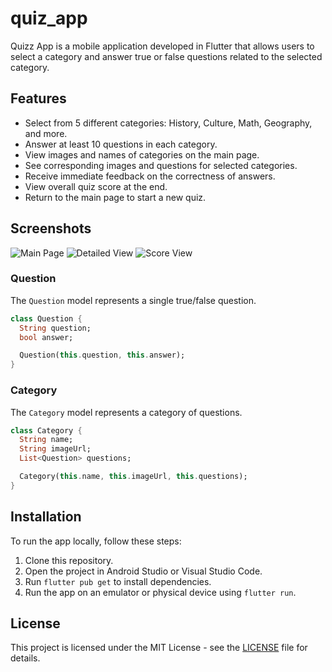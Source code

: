 # quiz_app
Quizz App is a mobile application developed in Flutter that allows users to select a category and answer true or false questions related to the selected category.

## Features

- Select from 5 different categories: History, Culture, Math, Geography, and more.
- Answer at least 10 questions in each category.
- View images and names of categories on the main page.
- See corresponding images and questions for selected categories.
- Receive immediate feedback on the correctness of answers.
- View overall quiz score at the end.
- Return to the main page to start a new quiz.

## Screenshots

![Main Page](screenshots/main_page.png)
![Detailed View](screenshots/detailed_view.png)
![Score View](screenshots/score_view.png)

### Question

The `Question` model represents a single true/false question.

```dart
class Question {
  String question;
  bool answer;

  Question(this.question, this.answer);
}
```

### Category

The `Category` model represents a category of questions.

```dart
class Category {
  String name;
  String imageUrl;
  List<Question> questions;

  Category(this.name, this.imageUrl, this.questions);
}
```

## Installation

To run the app locally, follow these steps:

1. Clone this repository.
2. Open the project in Android Studio or Visual Studio Code.
3. Run `flutter pub get` to install dependencies.
4. Run the app on an emulator or physical device using `flutter run`.

## License

This project is licensed under the MIT License - see the [LICENSE](LICENSE) file for details.
```
